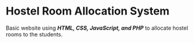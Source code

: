 # Hostel Room Allocation System
Basic website using ***HTML, CSS, JavaScript, and PHP*** to allocate hostel rooms to the students.

